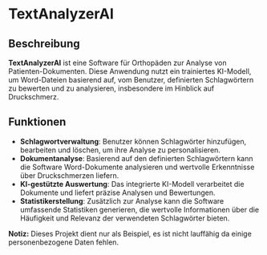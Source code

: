 # TextAnalyzerAI

## Beschreibung

**TextAnalyzerAI** ist eine Software für Orthopäden zur Analyse von Patienten-Dokumenten.
Diese Anwendung nutzt ein trainiertes KI-Modell, um Word-Dateien basierend auf, vom Benutzer, definierten Schlagwörtern zu bewerten und zu analysieren, insbesondere im Hinblick auf Druckschmerz.

## Funktionen

- **Schlagwortverwaltung**: Benutzer können Schlagwörter hinzufügen, bearbeiten und löschen, um ihre Analyse zu personalisieren.
- **Dokumentanalyse**: Basierend auf den definierten Schlagwörtern kann die Software Word-Dokumente analysieren und wertvolle Erkenntnisse über Druckschmerzen liefern.
- **KI-gestützte Auswertung**: Das integrierte KI-Modell verarbeitet die Dokumente und liefert präzise Analysen und Bewertungen.
- **Statistikerstellung**: Zusätzlich zur Analyse kann die Software umfassende Statistiken generieren, die wertvolle Informationen über die Häufigkeit und Relevanz der verwendeten Schlagwörter bieten.

**Notiz:** Dieses Projekt dient nur als Beispiel, es ist nicht lauffähig da einige personenbezogene Daten fehlen.
